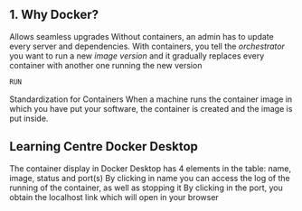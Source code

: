 ## 1. Why Docker?
Allows seamless upgrades
	Without containers, an admin has to update every server and dependencies. With containers, you tell the _orchestrator_ you want to run a new *image version* and it gradually replaces every container with another one running the new version
	
```python
RUN 
```

Standardization for Containers
	When a machine runs the container image in which you have put your software, the container is created and the image is put inside. 

## Learning Centre Docker Desktop
The container display in Docker Desktop has 4 elements in the table: name, image, status and port(s)
By clicking in name you can access the log of the running of the container, as well as stopping it
By clicking in the port, you obtain the localhost link which will open in your browser